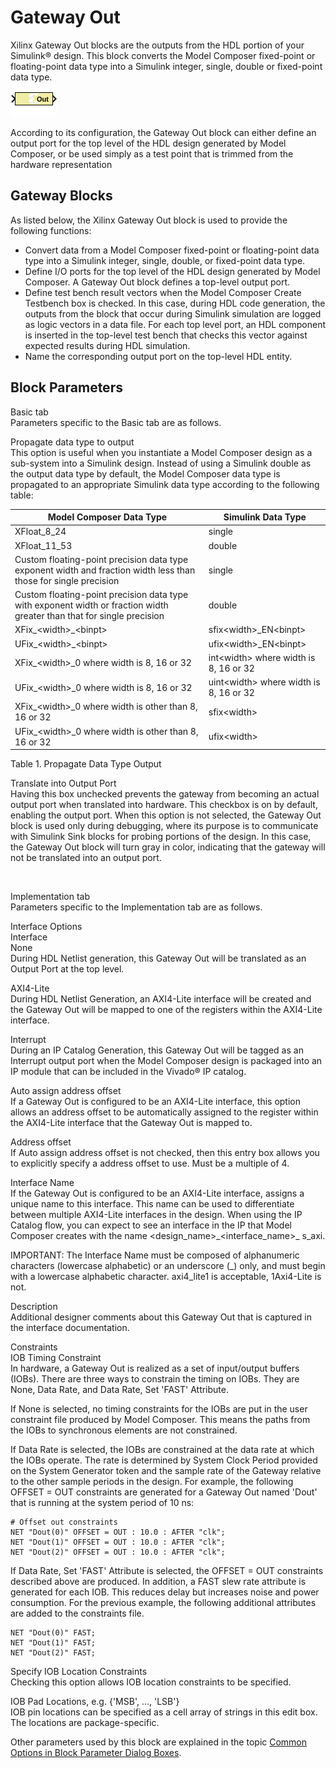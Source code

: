 # Gateway Out

Xilinx Gateway Out blocks are the outputs from the HDL portion of your
Simulink® design. This block converts the Model Composer fixed-point or
floating-point data type into a Simulink integer, single, double or
fixed-point data type.

![](./Images/block.png)

According to its configuration, the Gateway Out block can either define
an output port for the top level of the HDL design generated by Model
Composer, or be used simply as a test point that is trimmed from the
hardware representation

## Gateway Blocks

As listed below, the Xilinx Gateway Out block is used to provide the
following functions:

- Convert data from a Model Composer fixed-point or floating-point data
  type into a Simulink integer, single, double, or fixed-point data
  type.
- Define I/O ports for the top level of the HDL design generated by
  Model Composer. A Gateway Out block defines a top-level output port.
- Define test bench result vectors when the Model Composer Create
  Testbench box is checked. In this case, during HDL code generation,
  the outputs from the block that occur during Simulink simulation are
  logged as logic vectors in a data file. For each top level port, an
  HDL component is inserted in the top-level test bench that checks this
  vector against expected results during HDL simulation.
- Name the corresponding output port on the top-level HDL entity.

## Block Parameters

Basic tab  
Parameters specific to the Basic tab are as follows.

Propagate data type to output  
This option is useful when you instantiate a Model Composer design as a
sub-system into a Simulink design. Instead of using a Simulink double as
the output data type by default, the Model Composer data type is
propagated to an appropriate Simulink data type according to the
following table:

| Model Composer Data Type                                                                                               | Simulink Data Type                       |
|------------------------------------------------------------------------------------------------------------------------|------------------------------------------|
| XFloat_8_24                                                                                                            | single                                   |
| XFloat_11_53                                                                                                           | double                                   |
| Custom floating-point precision data type exponent width and fraction width less than those for single precision       | single                                   |
| Custom floating-point precision data type with exponent width or fraction width greater than that for single precision | double                                   |
| XFix\_\<width\>\_\<binpt\>                                                                                             | sfix\<width\>\_EN\<binpt\>               |
| UFix\_\<width\>\_\<binpt\>                                                                                             | ufix\<width\>\_EN\<binpt\>               |
| XFix\_\<width\>\_0 where width is 8, 16 or 32                                                                          | int\<width\> where width is 8, 16 or 32  |
| UFix\_\<width\>\_0 where width is 8, 16 or 32                                                                          | uint\<width\> where width is 8, 16 or 32 |
| XFix\_\<width\>\_0 where width is other than 8, 16 or 32                                                               | sfix\<width\>                            |
| UFix\_\<width\>\_0 where width is other than 8, 16 or 32                                                               | ufix\<width\>                            |

Table 1. Propagate Data Type Output

Translate into Output Port  
Having this box unchecked prevents the gateway from becoming an actual
output port when translated into hardware. This checkbox is on by
default, enabling the output port. When this option is not selected, the
Gateway Out block is used only during debugging, where its purpose is to
communicate with Simulink Sink blocks for probing portions of the
design. In this case, the Gateway Out block will turn gray in color,
indicating that the gateway will not be translated into an output port.

&nbsp;

Implementation tab  
Parameters specific to the Implementation tab are as follows.

Interface Options  
Interface  
None  
During HDL Netlist generation, this Gateway Out will be translated as an
Output Port at the top level.

AXI4-Lite  
During HDL Netlist Generation, an AXI4-Lite interface will be created
and the Gateway Out will be mapped to one of the registers within the
AXI4-Lite interface.

Interrupt  
During an IP Catalog Generation, this Gateway Out will be tagged as an
Interrupt output port when the Model Composer design is packaged into an
IP module that can be included in the Vivado® IP catalog.

Auto assign address offset  
If a Gateway Out is configured to be an AXI4-Lite interface, this option
allows an address offset to be automatically assigned to the register
within the AXI4-Lite interface that the Gateway Out is mapped to.

Address offset  
If Auto assign address offset is not checked, then this entry box allows
you to explicitly specify a address offset to use. Must be a multiple of
4.

Interface Name  
If the Gateway Out is configured to be an AXI4-Lite interface, assigns a
unique name to this interface. This name can be used to differentiate
between multiple AXI4-Lite interfaces in the design. When using the IP
Catalog flow, you can expect to see an interface in the IP that Model
Composer creates with the name \<design_name\>\_\<interface_name\>\_
s_axi.

IMPORTANT: The Interface Name must be composed of alphanumeric
characters (lowercase alphabetic) or an underscore (\_) only, and must
begin with a lowercase alphabetic character. axi4_lite1 is acceptable,
1Axi4-Lite is not.

Description  
Additional designer comments about this Gateway Out that is captured in
the interface documentation.

Constraints  
IOB Timing Constraint  
In hardware, a Gateway Out is realized as a set of input/output buffers
(IOBs). There are three ways to constrain the timing on IOBs. They are
None, Data Rate, and Data Rate, Set 'FAST' Attribute.

If None is selected, no timing constraints for the IOBs are put in the
user constraint file produced by Model Composer. This means the paths
from the IOBs to synchronous elements are not constrained.

If Data Rate is selected, the IOBs are constrained at the data rate at
which the IOBs operate. The rate is determined by System Clock Period
provided on the System Generator token and the sample rate of the
Gateway relative to the other sample periods in the design. For example,
the following OFFSET = OUT constraints are generated for a Gateway Out
named 'Dout' that is running at the system period of 10 ns:

``` pre
# Offset out constraints 
NET "Dout(0)" OFFSET = OUT : 10.0 : AFTER "clk"; 
NET "Dout(1)" OFFSET = OUT : 10.0 : AFTER "clk"; 
NET "Dout(2)" OFFSET = OUT : 10.0 : AFTER "clk";
```

If Data Rate, Set 'FAST' Attribute is selected, the OFFSET = OUT
constraints described above are produced. In addition, a FAST slew rate
attribute is generated for each IOB. This reduces delay but increases
noise and power consumption. For the previous example, the following
additional attributes are added to the constraints file.

``` pre
NET "Dout(0)" FAST; 
NET "Dout(1)" FAST; 
NET "Dout(2)" FAST; 
```

Specify IOB Location Constraints  
Checking this option allows IOB location constraints to be specified.

IOB Pad Locations, e.g. {'MSB', ..., 'LSB'}  
IOB pin locations can be specified as a cell array of strings in this
edit box. The locations are package-specific.

Other parameters used by this block are explained in the topic [Common
Options in Block Parameter Dialog
Boxes](common-options-in-block-parameter-dialog-boxes-aa1032308.html).
